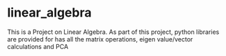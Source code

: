 # linear_algebra
This is a Project on Linear Algebra. As part of this project, python libraries are provided for has all the matrix operations, 
eigen value/vector calculations and PCA
